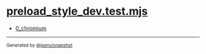 # [preload_style_dev.test.mjs](../preload_style_dev.test.mjs)


- [0_chromium](0_chromium/0_chromium.md)

---

<sub>
  Generated by <a href="https://github.com/jsenv/core/tree/main/packages/independent/snapshot">@jsenv/snapshot</a>
</sub>
